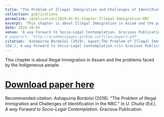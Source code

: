 ```yaml
---
title: "The Problem of Illegal Immigration and Challenges of Identiﬁcation in the NRC"
collection: publications
permalink: /publication/2019-01-01-Chapter-Illegal-Immigration-NRC
excerpt: 'This chapter is about Illegal Immigration in Assam and the problems faced by the Indigeneous people.'
date: 2019-10-01
venue: 'A way Forward to Socio-Legal Contemplation. Gracious Publication'
# paperurl: 'http://academicpages.github.io/files/paper3.pdf'
citation: 'Ashapurna Bordoloi (2019). &quot;The Problem of Illegal Immigration and Challenges of Identiﬁcation in the NRC.&quot; <i> In U. Chutia
(Ed.), A way Forward to Socio-Legal Contemplation.</i> Gracious Publication.'
---
```

This chapter is about Illegal Immigration in Assam and the problems faced by the Indigeneous people.

# [Download paper here](http://academicpages.github.io/files/paper3.pdf)

Recommended citation: Ashapurna Bordoloi (2019). &quot;The Problem of Illegal Immigration and Challenges of Identiﬁcation in the NRC.&quot; <i> In U. Chutia (Ed.), A way Forward to Socio-Legal Contemplation.</i> Gracious Publication. 
